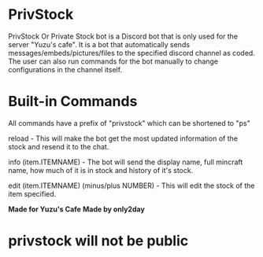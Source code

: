 # PrivStock
PrivStock Or Private Stock bot is a Discord bot that is only used for the server "Yuzu's cafe". It is a bot that automatically sends
messages/embeds/pictures/files to the specified discord channel as coded. The user can also run commands for the bot manually to change
configurations in the channel itself. 

# Built-in Commands
All commands have a prefix of "privstock" which can be shortened to "ps"

reload - This will make the bot get the most updated information of the stock and resend it to the chat.

info (item.ITEMNAME) - The bot will send the display name, full mincraft name, how much of it is in stock and history of it's stock.

edit (item.ITEMNAME) (minus/plus NUMBER) - This will edit the stock of the item specified.


**Made for Yuzu's Cafe**
**Made by only2day**

# privstock will not be public
